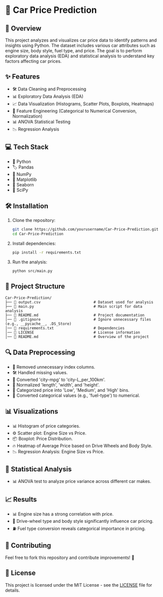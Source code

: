 # 🚗 Car Price Prediction

## 📌 Overview

This project analyzes and visualizes car price data to identify patterns and insights using Python. The dataset includes various car attributes such as engine size, body style, fuel type, and price. The goal is to perform exploratory data analysis (EDA) and statistical analysis to understand key factors affecting car prices.

## ✨ Features

- 🛠️ Data Cleaning and Preprocessing
- 📊 Exploratory Data Analysis (EDA)
- 📈 Data Visualization (Histograms, Scatter Plots, Boxplots, Heatmaps)
- 🔢 Feature Engineering (Categorical to Numerical Conversion, Normalization)
- 📊 ANOVA Statistical Testing
- 📉 Regression Analysis

## 💻 Tech Stack

- 🐍 Python
- 🏷️ Pandas
- 🔢 NumPy
- 🎨 Matplotlib
- 🌊 Seaborn
- 🧪 SciPy

## 🛠️ Installation

1. Clone the repository:
   ```sh
   git clone https://github.com/yourusername/Car-Price-Prediction.git
   cd Car-Price-Prediction
   ```
2. Install dependencies:
   ```sh
   pip install -r requirements.txt
   ```
3. Run the analysis:
   ```sh
   python src/main.py
   ```

## 📂 Project Structure

```
Car-Price-Prediction/
├── 📄 output.csv                        # Dataset used for analysis
├── 📝 main.py                           # Main script for data analysis
├── 📜 README.md                         # Project documentation
│── 🛑 .gitignore                        # Ignore unnecessary files (e.g., __pycache__, .DS_Store)
│── 📜 requirements.txt                  # Dependencies
│── 📜 LICENSE                           # License information
│── 📜 README.md                         # Overview of the project
```

## 🔍 Data Preprocessing

- 🚀 Removed unnecessary index columns.
- 🛠️ Handled missing values.
- 🔄 Converted 'city-mpg' to 'city-L\_per\_100km'.
- 📏 Normalized 'length', 'width', and 'height'.
- 📌 Categorized price into 'Low', 'Medium', and 'High' bins.
- 🔢 Converted categorical values (e.g., 'fuel-type') to numerical.

## 📊 Visualizations

- 📊 Histogram of price categories.
- ⚙️ Scatter plot: Engine Size vs Price.
- 📦 Boxplot: Price Distribution.
- 🔥 Heatmap of Average Price based on Drive Wheels and Body Style.
- 📉 Regression Analysis: Engine Size vs Price.

## 🧪 Statistical Analysis

- 📊 ANOVA test to analyze price variance across different car makes.

## 📈 Results

- 📊 Engine size has a strong correlation with price.
- 🚗 Drive-wheel type and body style significantly influence car pricing.
- ⛽ Fuel type conversion reveals categorical importance in pricing.

## 🤝 Contributing

Feel free to fork this repository and contribute improvements! 🚀

## 📜 License

This project is licensed under the MIT License - see the [LICENSE](LICENSE) file for details.

